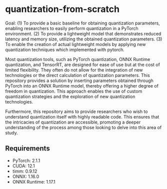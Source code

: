 # quantization-from-scratch

Goal: (1) To provide a basic baseline for obtaining quantization parameters, enabling researchers to easily perform quantization in a PyTorch environment.
      (2) To provide a lightweight model that demonstrates reduced latency and memory size, utilizing the obtained quantization parameters.
      (3) To enable the creation of actual lightweight models by applying new quantization techniques which implemented with pytorch.

Most quantization tools, such as PyTorch quantization, ONNX Runtime quantization, and TensorRT, are designed for ease of use but at the cost of limited flexibility. They often do not allow for the integration of new technologies or the direct calculation of quantization parameters. This repository provides a solution by inserting parameters obtained through PyTorch into an ONNX Runtime model, thereby offering a higher degree of freedom in quantization. This approach enables the use of custom quantization strategies and the exploration of new quantization technologies.

Furthermore, this repository aims to provide researchers who wish to understand quantization itself with highly readable code. This ensures that the intricacies of quantization are accessible, promoting a deeper understanding of the process among those looking to delve into this area of study.

## Requirements

- PyTorch: 2.1.1
- CUDA: 12.1
- timm: 0.9.12
- ONNX: 1.16.0
- ONNX Runtime: 1.17.1




